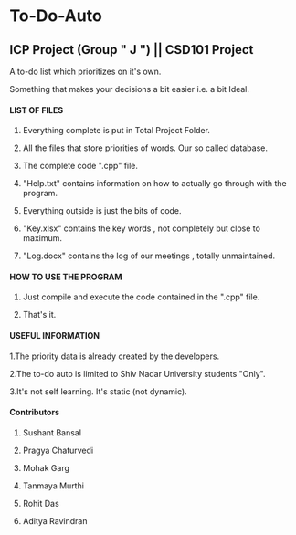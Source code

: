 To-Do-Auto
==========

## ICP Project (Group " J ") || CSD101 Project

<p> A to-do list which prioritizes on it's own. </p>
    Something that makes your decisions a bit easier i.e. a bit Ideal.

#### LIST OF FILES

1. Everything complete is put in Total Project Folder.

2. All the files that store priorities of words. Our so called database.

3. The complete code ".cpp" file.

4. "Help.txt" contains information on how to actually go through with the program.

5. Everything outside is just the bits of code.

6. "Key.xlsx" contains the key words , not completely but close to maximum.

7. "Log.docx" contains the log of our meetings , totally unmaintained.



#### HOW TO USE THE PROGRAM

1. Just compile and execute the code contained in the ".cpp" file.

2. That's it.


#### USEFUL INFORMATION

1.The priority data is already created by the developers.

2.The to-do auto is limited to Shiv Nadar University students "Only".

3.It's not self learning. It's static (not dynamic).



#### Contributors

1. Sushant Bansal

2. Pragya Chaturvedi

3. Mohak Garg

4. Tanmaya Murthi

5. Rohit Das

6. Aditya Ravindran
